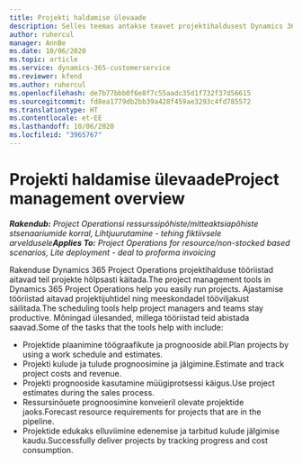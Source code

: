 ```yaml
---
title: Projekti haldamise ülevaade
description: Selles teemas antakse teavet projektihaldusest Dynamics 365 Project Operationsis.
author: ruhercul
manager: AnnBe
ms.date: 10/06/2020
ms.topic: article
ms.service: dynamics-365-customerservice
ms.reviewer: kfend
ms.author: ruhercul
ms.openlocfilehash: de7b77bbb0f6e8f7c55aadc35d1f732f37d56615
ms.sourcegitcommit: fd8ea1779db2bb39a428f459ae3293c4fd785572
ms.translationtype: HT
ms.contentlocale: et-EE
ms.lasthandoff: 10/06/2020
ms.locfileid: "3965767"
---
```

# <a name="project-management-overview"></a><span data-ttu-id="f98a6-103">Projekti haldamise ülevaade</span><span class="sxs-lookup"><span data-stu-id="f98a6-103">Project management overview</span></span>

<span data-ttu-id="f98a6-104">_**Rakendub:** Project Operationsi ressurssipõhiste/mitteaktsiapõhiste stsenaariumide korral,  Lihtjuurutamine - tehing fiktiivsele arveldusele_</span><span class="sxs-lookup"><span data-stu-id="f98a6-104">_**Applies To:** Project Operations for resource/non-stocked based scenarios, Lite deployment - deal to proforma invoicing_</span></span>

<span data-ttu-id="f98a6-105">Rakenduse Dynamics 365 Project Operations projektihalduse tööriistad aitavad teil projekte hõlpsasti käitada.</span><span class="sxs-lookup"><span data-stu-id="f98a6-105">The project management tools in Dynamics 365 Project Operations help you easily run projects.</span></span> <span data-ttu-id="f98a6-106">Ajastamise tööriistad aitavad projektijuhtidel ning meeskondadel tööviljakust säilitada.</span><span class="sxs-lookup"><span data-stu-id="f98a6-106">The scheduling tools help project managers and teams stay productive.</span></span> <span data-ttu-id="f98a6-107">Mõningad ülesanded, millega tööriistad teid abistada saavad.</span><span class="sxs-lookup"><span data-stu-id="f98a6-107">Some of the tasks that the tools help with include:</span></span>

- <span data-ttu-id="f98a6-108">Projektide plaanimine töögraafikute ja prognooside abil.</span><span class="sxs-lookup"><span data-stu-id="f98a6-108">Plan projects by using a work schedule and estimates.</span></span>
- <span data-ttu-id="f98a6-109">Projekti kulude ja tulude prognoosimine ja jälgimine.</span><span class="sxs-lookup"><span data-stu-id="f98a6-109">Estimate and track project costs and revenue.</span></span>
- <span data-ttu-id="f98a6-110">Projekti prognooside kasutamine müügiprotsessi käigus.</span><span class="sxs-lookup"><span data-stu-id="f98a6-110">Use project estimates during the sales process.</span></span>
- <span data-ttu-id="f98a6-111">Ressursinõuete prognoosimine konveieril olevate projektide jaoks.</span><span class="sxs-lookup"><span data-stu-id="f98a6-111">Forecast resource requirements for projects that are in the pipeline.</span></span>
- <span data-ttu-id="f98a6-112">Projektide edukaks elluviimine edenemise ja tarbitud kulude jälgimise kaudu.</span><span class="sxs-lookup"><span data-stu-id="f98a6-112">Successfully deliver projects by tracking progress and cost consumption.</span></span>
